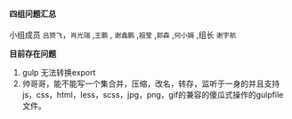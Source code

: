 #### 四组问题汇总 

小组成员 `吕赟飞`，`肖光瑞` ,`王鹏` , `谢鑫鹏` ,`祖莹` ,`郭森`  ,`何小娟` ,组长 `谢宇航`

**目前存在问题**

1. gulp 无法转换export
2. 帅哥哥，能不能写一个集合并，压缩，改名，转存，监听于一身的并且支持js，css，html，less，scss，jpg，png，gif的兼容的傻瓜式操作的gulpfile文件。

